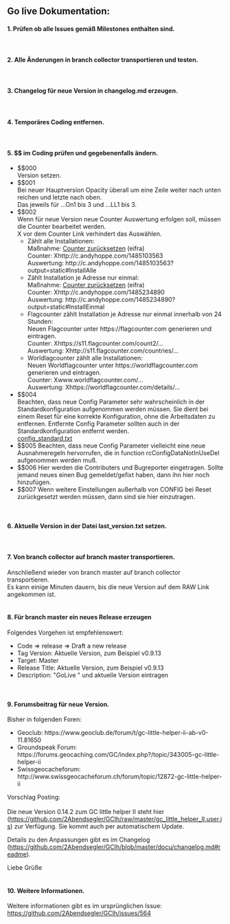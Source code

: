 ## <a id="de"></a>Go live Dokumentation:

####  <a id="1de"></a>1. Prüfen ob alle Issues gemäß Milestones enthalten sind.
<br>

####  <a id="2de"></a>2. Alle Änderungen in branch collector transportieren und testen.
<br>

####  <a id="3de"></a>3. Changelog für neue Version in changelog.md erzeugen.
<br>

####  <a id="4de"></a>4. Temporäres Coding entfernen.
<br>

####  <a id="5de"></a>5. $$ im Coding prüfen und gegebenenfalls ändern.
<ul><li>$$000<br>
Version setzen.</li>
<li>$$001<br>
Bei neuer Hauptversion Opacity überall um eine Zeile weiter nach unten reichen und letzte nach oben.<br>
Das jeweils für ...On1 bis 3 und ...LL1 bis 3.</li>
<li>$$002<br>
Wenn für neue Version neue Counter Auswertung erfolgen soll, müssen die Counter bearbeitet werden.<br>
X vor dem Counter Link verhindert das Auswählen.<br>
<ul><li>Zählt alle Installationen:<br>
Maßnahme: <a href="http://www.andyhoppe.com/counter/counter-konfiguration.htm">Counter zurücksetzen</a> (eifra)<br>
Counter: Xhttp://c.andyhoppe.com/1485103563<br>
Auswertung: http://c.andyhoppe.com/1485103563?output=static#InstallAlle<br>
<li>Zählt Installation je Adresse nur einmal:<br>
Maßnahme: <a href="http://www.andyhoppe.com/counter/counter-konfiguration.htm">Counter zurücksetzen</a> (eifra)<br>
Counter: Xhttp://c.andyhoppe.com/1485234890<br>
Auswertung: http://c.andyhoppe.com/1485234890?output=static#InstallEinmal<br>
<li>Flagcounter zählt Installation je Adresse nur einmal innerhalb von 24 Stunden: <br>
Neuen Flagcounter unter https://flagcounter.com generieren und eintragen.<br>
Counter: Xhttps://s11.flagcounter.com/count2/...<br>
Auswertung: Xhttp://s11.flagcounter.com/countries/...<br>
<li>Worldlagcounter zählt alle Installationen:<br>
Neuen Worldflagcounter unter https://worldflagcounter.com generieren und eintragen.<br>
Counter: Xwww.worldflagcounter.com/...<br>
Auswertung: Xhttps://worldflagcounter.com/details/...</li></ul>
<li>$$004<br>
Beachten, dass neue Config Parameter sehr wahrscheinlich in der Standardkonfiguration aufgenommen werden müssen. Sie dient bei einem Reset für eine korrekte Konfiguration, ohne die Arbeitsdaten zu entfernen. Entfernte Config Parameter sollten auch in der Standardkonfiguration entfernt werden.<br>
<a href="../docu/config_standard.txt" title="Link to 'config_standard.txt'">config_standard.txt</a></li>
<li>$$005 Beachten, dass neue Config Parameter vielleicht eine neue Ausnahmeregeln hervorrufen, die in function rcConfigDataNotInUseDel aufgenommen werden muß.</li>
<li>$$006 Hier werden die Contributers und Bugreporter eingetragen. Sollte jemand neues einen Bug gemeldet/gefixt haben, dann ihn hier noch hinzufügen.</li>
<li>$$007 Wenn weitere Einstellungen außerhalb von CONFIG bei Reset zurückgesetzt werden müssen, dann sind sie hier einzutragen.</li></ul>
<br>

####  <a id="6de"></a>6. Aktuelle Version in der Datei last_version.txt setzen.
<br>

####  <a id="7de"></a>7. Von branch collector auf branch master transportieren.
Anschließend wieder von branch master auf branch collector transportieren.<br>
Es kann einige Minuten dauern, bis die neue Version auf dem RAW Link angekommen ist.<br>
<br>

####  <a id="8de"></a>8. Für branch master ein neues Release erzeugen
Folgendes Vorgehen ist empfehlenswert:
<ul>
	<li>Code => release => Draft a new release</li>
	<li>Tag Version: Aktuelle Version, zum Beispiel v0.9.13</li>
	<li>Target: Master</li>
	<li>Release Title: Aktuelle Version, zum Beispiel v0.9.13</li>
	<li>Description: "GoLive " und aktuelle Version eintragen</li>
</ul>
<br>

####  <a id="9de"></a>9. Forumsbeitrag für neue Version.
Bisher in folgenden Foren:
<ul><li>Geoclub: https://www.geoclub.de/forum/t/gc-little-helper-ii-ab-v0-11.81650</li>
<li>Groundspeak Forum: https://forums.geocaching.com/GC/index.php?/topic/343005-gc-little-helper-ii</li>
<li>Swissgeocacheforum: http://www.swissgeocacheforum.ch/forum/topic/12872-gc-little-helper-ii</li></ul>

Vorschlag Posting:<br>
<br>
Die neue Version 0.14.2 zum GC little helper II steht hier (https://github.com/2Abendsegler/GClh/raw/master/gc_little_helper_II.user.js) zur Verfügung. Sie kommt auch per automatischem Update. 

Details zu den Anpassungen gibt es im Changelog (https://github.com/2Abendsegler/GClh/blob/master/docu/changelog.md#readme).

Liebe Grüße<br>
<br>

####  <a id="10de"></a>10. Weitere Informationen.
Weitere informationen gibt es im ursprünglichen Issue: https://github.com/2Abendsegler/GClh/issues/564
